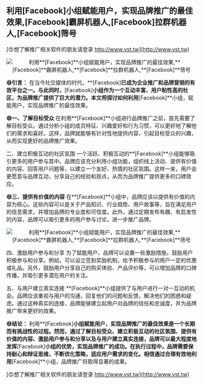 ## **利用**[Facebook]**小组赋能用户，实现品牌推广的最佳效果,**[Facebook]**霸屏机器人,**[Facebook]**拉群机器人,**[Facebook]**筛号**

[😍想了解推广相关软件的朋友请登录 http://www.vst.tw](http://www.vst.tw)

 <center><img src="https://vst.tw/MP4/tuiguang/png/6.png" alt="利用**[Facebook]**小组赋能用户，实现品牌推广的最佳效果,**[Facebook]**霸屏机器人,**[Facebook]**拉群机器人,**[Facebook]**筛号"></center>

**😄引言：**
在当今社交媒体的时代，**[Facebook]**已成为企业推广和品牌营销的有效平台之一。与此同时，**[Facebook]**小组作为一个互动丰富、用户粘性高的社区，为品牌推广提供了巨大的潜力。本文将探讨如何利用**[Facebook]**小组，赋能用户，实现品牌推广的最佳效果。

**😄一、了解目标受众**
在利用**[Facebook]**小组进行品牌推广之前，首先需要了解目标受众。通过分析小组的成员特征、兴趣爱好和行为习惯，可以更好地了解他们的需求和喜好。这样，品牌就能够有针对性地提供内容，引起目标受众的兴趣，从而实现更好的品牌推广效果。

二、建立积极互动的社区氛围
一个活跃、积极互动的**[Facebook]**小组能够吸引更多的用户参与其中。品牌应该充分利用小组功能，组织线上活动、提供有价值的内容、回答用户问题等，以建立一个友好、热情的社区氛围。这样一来，用户会更愿意与品牌互动，分享自己的经验和观点，从而为品牌推广提供更多的口碑效应。

**😄三、提供有价值的内容**
在**[Facebook]**小组中，品牌应该以提供有价值的内容为核心。这些内容可以是关于产品知识、行业趋势、用户故事等，旨在满足用户的信息需求，并增加品牌的专业度和可信度。此外，通过定期发布有趣、有启发性的内容，品牌可以吸引更多的用户参与讨论，进一步推广品牌。

 <center><img src="https://vst.tw/MP4/tuiguang/png/1.png" alt="利用**[Facebook]**小组赋能用户，实现品牌推广的最佳效果,**[Facebook]**霸屏机器人,**[Facebook]**拉群机器人,**[Facebook]**筛号"></center>

四、激励用户参与和分享
为了赋能用户，品牌可以设置一些激励措施，鼓励用户积极参与和分享。例如，可以设立签到奖励机制，给予积极参与的用户一定的优惠或礼品。另外，鼓励用户分享自己的购买体验、产品评价等，可以增加品牌的口碑传播，并吸引更多潜在用户的关注。

五、与用户建立真实连接
**[Facebook]**小组提供了与用户进行一对一互动的机会。品牌应该重视与用户的沟通，回复他们的问题和反馈，解决他们的困惑和疑虑。通过这种真实的连接，品牌能够建立起用户对品牌的信任和忠诚度，并为品牌推广带来更好的效果。

**😄结论：**
利用**[Facebook]**小组赋能用户，实现品牌推广的最佳效果是一个长期而有挑战性的过程。然而，通过了解目标受众、建立积极互动的社区氛围、提供有价值的内容、激励用户参与和分享以及与用户建立真实连接，品牌可以最大程度地发挥**[Facebook]**小组的优势，实现品牌推广的成功。在执行过程中，品牌需要保持耐心和辩证思维，不断优化策略，适应用户需求的变化。相信通过合理有效地利用**[Facebook]**小组，品牌推广将取得显著的成果。

[😍想了解推广相关软件的朋友请登录 http://www.vst.tw](http://www.vst.tw)



